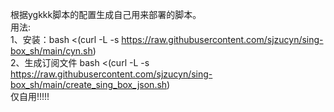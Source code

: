 根据ygkkk脚本的配置生成自己用来部署的脚本。  
用法:  
1、安装：bash <(curl -L -s https://raw.githubusercontent.com/sjzucyn/sing-box_sh/main/cyn.sh)    
2、生成订阅文件 bash <(curl -L -s https://raw.githubusercontent.com/sjzucyn/sing-box_sh/main/create_sing_box_json.sh)   
仅自用!!!!!
